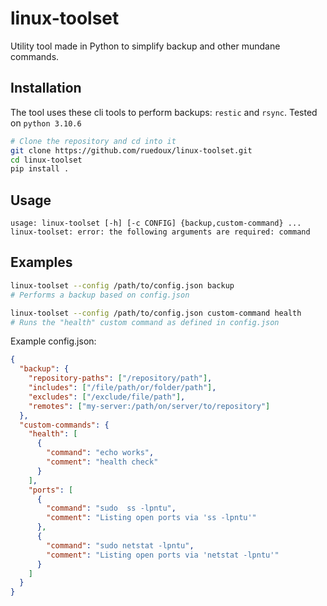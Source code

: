 # linux-toolset

Utility tool made in Python to simplify backup and other mundane commands.

## Installation

The tool uses these cli tools to perform backups: `restic` and `rsync`.
Tested on `python 3.10.6`

```sh
# Clone the repository and cd into it
git clone https://github.com/ruedoux/linux-toolset.git
cd linux-toolset
pip install .
```

## Usage

```
usage: linux-toolset [-h] [-c CONFIG] {backup,custom-command} ...
linux-toolset: error: the following arguments are required: command
```

## Examples

```sh
linux-toolset --config /path/to/config.json backup
# Performs a backup based on config.json

linux-toolset --config /path/to/config.json custom-command health
# Runs the "health" custom command as defined in config.json
```

Example config.json:

```json
{
  "backup": {
    "repository-paths": ["/repository/path"],
    "includes": ["/file/path/or/folder/path"],
    "excludes": ["/exclude/file/path"],
    "remotes": ["my-server:/path/on/server/to/repository"]
  },
  "custom-commands": {
    "health": [
      {
        "command": "echo works",
        "comment": "health check"
      }
    ],
    "ports": [
      {
        "command": "sudo  ss -lpntu",
        "comment": "Listing open ports via 'ss -lpntu'"
      },
      {
        "command": "sudo netstat -lpntu",
        "comment": "Listing open ports via 'netstat -lpntu'"
      }
    ]
  }
}
```
